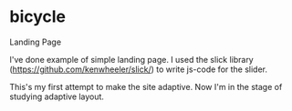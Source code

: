 # bicycle
Landing Page

I've done example of simple landing page.
I used the slick library (https://github.com/kenwheeler/slick/) to write js-code for the slider.

This's my first attempt to make the site adaptive.
Now I'm in the stage of studying adaptive layout.

